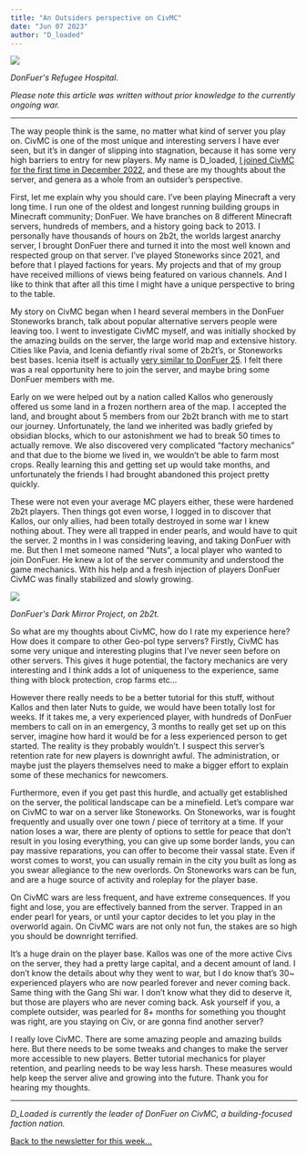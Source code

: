 ```yaml
---
title: "An Outsiders perspective on CivMC"
date: "Jun 07 2023"
author: "D_loaded"
---
```


![](https://i.imgur.com/bBOytBC.png)

*DonFuer's Refugee Hospital*.

*Please note this article was written without prior knowledge to the currently ongoing war.*

---

The way people think is the same, no matter what kind of server you play on. CivMC is one of the most unique and interesting servers I have ever seen, but it’s in danger of slipping into stagnation, because it has some very high barriers to entry for new players. My name is D_loaded, [I joined CivMC for the first time in December 2022](https://www.reddit.com/r/CivMC/comments/zojyyy/donfuer_has_made_their_way_to_the_lands_of_civmc/), and these are my thoughts about the server, and genera as a whole from an outsider’s perspective.


First, let me explain why you should care. I’ve been playing Minecraft a very long time. I run one of the oldest and longest running building groups in Minecraft community; DonFuer. We have branches on 8 different Minecraft servers, hundreds of members, and a history going back to 2013. I personally have thousands of hours on 2b2t, the worlds largest anarchy server, I brought DonFuer there and turned it into the most well known and respected group on that server. I’ve played Stoneworks since 2021, and before that I played factions for years. My projects and that of my group have received millions of views being featured on various channels. And I like to think that after all this time I might have a unique perspective to bring to the table.

My story on CivMC began when I heard several members in the DonFuer Stoneworks branch, talk about popular alternative servers people were leaving too. I went to investigate CivMC myself, and was initially shocked by the amazing builds on the server, the large world map and extensive history. Cities like Pavia, and Icenia defiantly rival some of 2b2t’s, or Stoneworks best bases. Icenia itself is actually [very similar to DonFuer 25](https://www.reddit.com/r/2b2t/comments/yz9ycz/rip_donfuer_25_the_largest_city_on_2b2t/). I felt there was a real opportunity here to join the server, and maybe bring some DonFuer members with me. 

Early on we were helped out by a nation called Kallos who generously offered us some land in a frozen northern area of the map. I accepted the land, and brought about 5 members from our 2b2t branch with me to start our journey. Unfortunately, the land we inherited was badly griefed by obsidian blocks, which to our astonishment we had to break 50 times to actually remove. We also discovered very complicated “factory mechanics” and that due to the biome we lived in, we wouldn’t be able to farm most crops. Really learning this and getting set up would take months, and unfortunately the friends I had brought abandoned this project pretty quickly. 

These were not even your average MC players either, these were hardened 2b2t players. Then things got even worse, I logged in to discover that Kallos, our only allies, had been totally destroyed in some war I knew nothing about. They were all trapped in ender pearls, and would have to quit the server. 2 months in I was considering leaving, and taking DonFuer with me. But then I met someone named “Nuts”, a local player who wanted to join DonFuer. He knew a lot of the server community and understood the game mechanics. With his help and a fresh injection of players DonFuer CivMC was finally stabilized and slowly growing.



![](https://i.imgur.com/6jvrwAY.png)

*DonFuer's Dark Mirror Project, on 2b2t.*

So what are my thoughts about CivMC, how do I rate my experience here? How does it compare to other Geo-pol type servers? Firstly, CivMC has some very unique and interesting plugins that I’ve never seen before on other servers. This gives it huge potential, the factory mechanics are very interesting and I think adds a lot of uniqueness to the experience, same thing with block protection, crop farms etc… 

However there really needs to be a better tutorial for this stuff, without Kallos and then later Nuts to guide, we would have been totally lost for weeks. If it takes me, a very experienced player, with hundreds of DonFuer members to call on in an emergency, 3 months to really get set up on this server, imagine how hard it would be for a less experienced person to get started. The reality is they probably wouldn’t. I suspect this server’s retention rate for new players is downright awful. The administration, or maybe just the players themselves need to make a bigger effort to explain some of these mechanics for newcomers. 

Furthermore, even if you get past this hurdle, and actually get established on the server, the political landscape can be a minefield. Let’s compare war on CivMC to war on a server like Stoneworks. On Stoneworks, war is fought frequently and usually over one town / piece of territory at a time. If your nation loses a war, there are plenty of options to settle for peace that don’t result in you losing everything, you can give up some border lands, you can pay massive reparations, you can offer to become their vassal state. Even if worst comes to worst, you can usually remain in the city you built as long as you swear allegiance to the new overlords. On Stoneworks wars can be fun, and are a huge source of activity and roleplay for the player base. 

On CivMC wars are less frequent, and have extreme consequences. If you fight and lose, you are effectively banned from the server. Trapped in an ender pearl for years, or until your captor decides to let you play in the overworld again. On CivMC wars are not only not fun, the stakes are so high you should be downright terrified. 

It’s a huge drain on the player base. Kallos was one of the more active Civs on the server, they had a pretty large capital, and a decent amount of land. I don’t know the details about why they went to war, but I do know that’s 30~ experienced players who are now pearled forever and never coming back. Same thing with the Gang Shi war. I don’t know what they did to deserve it, but those are players who are never coming back. Ask yourself if you, a complete outsider, was pearled for 8+ months for something you thought was right, are you staying on Civ, or are gonna find another server?

I really love CivMC. There are some amazing people and amazing builds here. But there needs to be some tweaks and changes to make the server more accessible to new players. Better tutorial mechanics for player retention, and pearling needs to be way less harsh. These measures would help keep the server alive and growing into the future. Thank you for hearing my thoughts.

---

*D_Loaded is currently the leader of DonFuer on CivMC, a building-focused faction nation.*

[Back to the newsletter for this week...](/newsletter/newsletter-06-19)